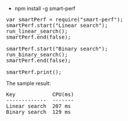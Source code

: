  
* npm install -g smart-perf

<pre>
var smartPerf = require("smart-perf");
smartPerf.start("Linear search");
run_linear_search();
smartPerf.end(false);

smartPerf.start("Binary search");
run_binary_search();
smartPerf.end(false);

smartPerf.print();
</pre>

The sample result:

<pre>
Key            CPU(ms)
-------------  -------
Linear search  207 ms
Binary search  129 ms
</pre>
